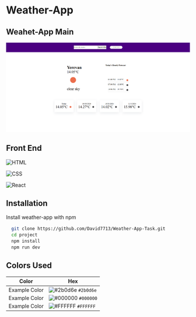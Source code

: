 
# Weather-App



  ## Weahet-App Main
![App Screenshot](https://github.com/David7713/Weather-App-Task/blob/main/src/assets/Screenshots/Screenshot_2.png?raw=true)


## Front End

![HTML](https://img.shields.io/badge/-HTML-orange?logo=html5&logoColor=white)

![CSS](https://img.shields.io/badge/-CSS-blue?logo=css3&logoColor=white)

![React](https://img.shields.io/badge/-React-blue?logo=react&logoColor=white)


## Installation

Install weather-app with npm

```bash
  git clone https://github.com/David7713/Weather-App-Task.git
  cd project
  npm install
  npm run dev

```
    
## Colors Used

| Color         | Hex                                                                |
| ------------- | ------------------------------------------------------------------ |
| Example Color | ![#2b0d6e](https://via.placeholder.com/10/2b0d6e?text=+) `#2b0d6e` |
| Example Color | ![#000000](https://via.placeholder.com/10/000000.?text=+) `#000000`|
| Example Color | ![#FFFFFF](https://via.placeholder.com/10/FFFFFF?text=+) `#FFFFFF` |







